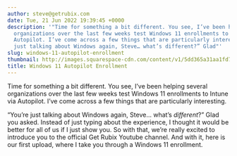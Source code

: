 ```yaml
---
author: steve@getrubix.com
date: Tue, 21 Jun 2022 19:39:45 +0000
description: '"Time for something a bit different. You see, I’ve been helping several
  organizations over the last few weeks test Windows 11 enrollments to Intune via
  Autopilot. I’ve come across a few things that are particularly interesting.“You’re
  just talking about Windows again, Steve… what’s different?” Glad"'
slug: windows-11-autopilot-enrollment
thumbnail: http://images.squarespace-cdn.com/content/v1/5dd365a31aa1fd743bc30b8e/1650591896117-MQBRNZPF0MMBXWX6ESGO/unsplash-image-8lYMNdL2u2c.jpg
title: Windows 11 Autopilot Enrollment
---
```


Time for something a bit different. You see, I’ve been helping several organizations over the last few weeks test Windows 11 enrollments to Intune via Autopilot. I’ve come across a few things that are particularly interesting.

“You’re just talking about Windows again, Steve… what’s _different_?” Glad you asked. Instead of just typing about the experience, I thought it would be better for all of us if I just show you. So with that, we’re really excited to introduce you to the official Get Rubix Youtube channel. And with it, here is our first upload, where I take you through a Windows 11 enrollment.